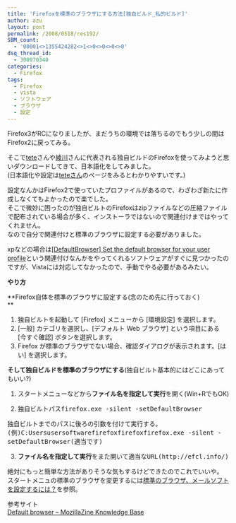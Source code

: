 ```yaml
---
title: 'Firefoxを標準のブラウザにする方法[独自ビルド_私的ビルド]'
author: azu
layout: post
permalink: /2008/0518/res192/
SBM_count:
  - '00001<>1355424282<>1<>0<>0<>0<>0'
dsq_thread_id:
  - 300970340
categories:
  - Firefox
tags:
  - Firefox
  - vista
  - ソフトウェア
  - ブラウザ
  - 設定
---
```

Firefox3がRCになりましたが、まだうちの環境では落ちるのでもう少しの間はFirefox2に戻ってみる。

そこで[tete][1]さんや[綾川][2]さんに代表される独自ビルドのFirefoxを使ってみようと思いダウンロードしてきて、日本語化をしてみました。  
(日本語化や設定は[teteさん][3]のページをみるとわかりやすいです。)

設定なんかはFirefox2で使っていたプロファイルがあるので、わざわざ新たに作成しなくてもよかったので楽でした。  
そこで微妙に困ったのが独自ビルトのFirefoxはzipファイルなどの圧縮ファイルで配布されている場合が多く、インストーラではないので関連付けまではやってくれません。  
なので自分で関連付けと標準のブラウザに設定する必要がありました。

xpなどの場合は[[DefaultBrowser] Set the default browser for your user profile][4]という関連付けなんかをやってくれるソフトウェアがすぐに見つかったのですが、Vistaには対応してなかったので、手動でやる必要があるみたい。

**やり方**

**Firefox自体を標準のブラウザに設定する(念のため先に行っておく)  
**

1.  独自ビルトを起動して [Firefox] メニューから [環境設定] を選択します。
2.  [一般] カテゴリを選択し、[デフォルト Web ブラウザ] という項目にある [今すぐ確認] ボタンを選択します。
3.  Firefox が標準のブラウザでない場合、確認ダイアログが表示されます。[はい] を選択します。

**そして独自ビルドを標準のブラウザにする**(独自ビルト基本的にはどこにあってもいい?)

1.  スタートメニューなどから**ファイル名を指定して実行**を開く(Win+RでもOK)
2.  <pre><tt></tt><tt>独自ビルトパスfirefox.exe -silent -setDefaultBrowser
独自ビルトまでのパスに後ろの引数を付けて実行する。
(例)C:Usersusersoftwarefirefoxfirefoxfirefox.exe </tt><tt></tt><tt></tt><tt></tt><tt>-silent -setDefaultBrowser(適当です)</tt></pre>

3.  <pre><strong>ファイル名を指定して実行</strong>をまた開いて適当なURL(http://efcl.info/)を入れて実行してみて独自ビルトのFirefoxで開いたら成功。</pre>

絶対にもっと簡単な方法がありそうな気もするけどできたのでこれでいいや。  
スタートメニュの標準のブラウザを変更するには[標準のブラウザ、メールソフトを設定するには？][5]を参照。

参考サイト  
[Default browser &#8211; MozillaZine Knowledge Base][6]

 [1]: http://www1.plala.or.jp/tete009/software.html#FIREFOX
 [2]: http://marilab.hp.infoseek.co.jp/buildfx/
 [3]: http://www1.plala.or.jp/tete009/software.html
 [4]: http://windowsxp.mvps.org/defaultbrowser.htm
 [5]: http://www.wanichan.com/beginner/pc/winxp02.htm
 [6]: http://kb.mozillazine.org/Default_browser